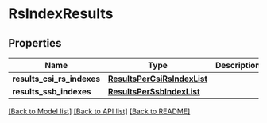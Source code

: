 # RsIndexResults

## Properties
Name | Type | Description | Notes
------------ | ------------- | ------------- | -------------
**results_csi_rs_indexes** | [**ResultsPerCsiRsIndexList**](ResultsPerCsiRsIndexList.md) |  | 
**results_ssb_indexes** | [**ResultsPerSsbIndexList**](ResultsPerSsbIndexList.md) |  | 

[[Back to Model list]](../README.md#documentation-for-models) [[Back to API list]](../README.md#documentation-for-api-endpoints) [[Back to README]](../README.md)

